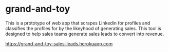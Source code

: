 # grand-and-toy

This is a prototype of web app that scrapes Linkedin for profiles and classifies the profiles for by the likeyhood of generating sales. 
This tool is designed to help sales teams generate sales leads to convert into revenue. 

https://grand-and-toy-sales-leads.herokuapp.com


